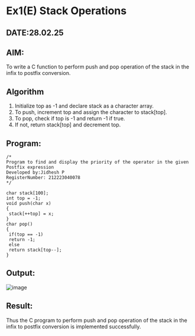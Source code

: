 # Ex1(E) Stack Operations
## DATE:28.02.25
## AIM:
To write a C function to perform push and pop operation of the stack in the infix to postfix conversion.

## Algorithm
1. Initialize top as -1 and declare stack as a character array.
2. To push, increment top and assign the character to stack[top].
3. To pop, check if top is -1 and return -1 if true.
4. If not, return stack[top] and decrement top. 

## Program:
```
/*
Program to find and display the priority of the operator in the given Postfix expression
Developed by:Jidhesh P
RegisterNumber: 212223040078
*/
```
```
char stack[100];
int top = -1;
void push(char x)
{
 stack[++top] = x;
}
char pop()
{
 if(top == -1)
 return -1;
 else
 return stack[top--];
}
```

## Output:

![image](https://github.com/user-attachments/assets/726d2aaa-a4b0-40da-b4bb-cd3fb09ea0d2)


## Result:
Thus the C program to perform push and pop operation of the stack in the infix to postfix conversion is implemented successfully.
